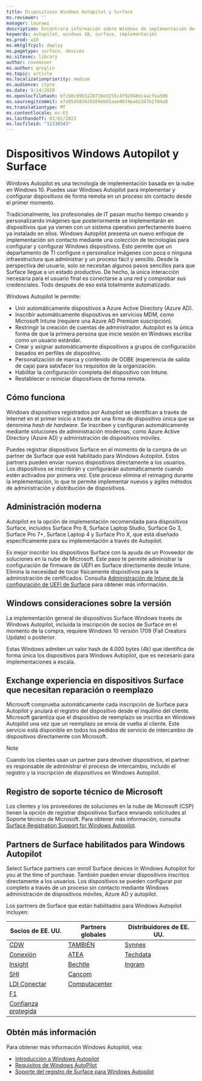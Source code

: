 ```yaml
---
title: Dispositivos Windows Autopilot y Surface
ms.reviewer: ''
manager: laurawi
description: Encontrará información sobre Windows de implementación de Autopilot para dispositivos Surface.
keywords: autopilot, windows 10, surface, implementación
ms.prod: w10
ms.mktglfcycl: deploy
ms.pagetype: surface, devices
ms.sitesec: library
author: coveminer
ms.author: greglin
ms.topic: article
ms.localizationpriority: medium
ms.audience: itpro
ms.date: 9/14/2020
ms.openlocfilehash: bfcb8c09b3228730e3255c4f92948dc4acfea506
ms.sourcegitcommit: e7d95d583429169eb65aae9034eab2347b1f04a0
ms.translationtype: MT
ms.contentlocale: es-ES
ms.lasthandoff: 02/02/2022
ms.locfileid: "12338543"
---
```

# <a name="windows-autopilot-and-surface-devices"></a>Dispositivos Windows Autopilot y Surface

Windows Autopilot es una tecnología de implementación basada en la nube en Windows 10. Puedes usar Windows Autopilot para implementar y configurar dispositivos de forma remota en un proceso sin contacto desde el primer momento.

Tradicionalmente, los profesionales de IT pasan mucho tiempo creando y personalizando imágenes que posteriormente se implementarán en dispositivos que ya vienen con un sistema operativo perfectamente bueno ya instalado en ellos. Windows Autopilot presenta un nuevo enfoque de implementación sin contacto mediante una colección de tecnologías para configurar y configurar Windows dispositivos. Esto permite que un departamento de TI configure o personalice imágenes con poca o ninguna infraestructura que administrar y un proceso fácil y sencillo. Desde la perspectiva del usuario, solo se necesitan algunos pasos sencillos para que Surface llegue a un estado productivo. De hecho, la única interacción necesaria para el usuario final es conectarse a una red y comprobar sus credenciales. Todo después de eso está totalmente automatizado.

Windows Autopilot le permite:

- Unir automáticamente dispositivos a Azure Active Directory (Azure AD).
- Inscribir automáticamente dispositivos en servicios MDM, como Microsoft Intune (requiere una Azure AD Premium suscripción).
- Restringir la creación de cuentas de administrador. Autopilot es la única forma de que la primera persona que inicie sesión en Windows escriba como un usuario estándar.
- Crear y asignar automáticamente dispositivos a grupos de configuración basados en perfiles de dispositivo.
- Personalización de marca y contenido de OOBE (experiencia de salida de caja) para satisfacer los requisitos de la organización.
- Habilitar la configuración completa del dispositivo con Intune.
- Restablecer o reiniciar dispositivos de forma remota.

## <a name="how-it-works"></a>Cómo funciona

Windows dispositivos registrados por Autopilot se identifican a través de Internet en el primer inicio a través de una firma de dispositivo única que se denomina *hash de hardware*. Se inscriben y configuran automáticamente mediante soluciones de administración modernas, como Azure Active Directory (Azure AD) y administración de dispositivos móviles.

Puedes registrar dispositivos Surface en el momento de la compra de un partner de Surface que esté habilitado para Windows Autopilot. Estos partners pueden enviar nuevos dispositivos directamente a los usuarios. Los dispositivos se inscribirán y configurarán automáticamente cuando estén activados por primera vez. Este proceso elimina el reimaging durante la implementación, lo que te permite implementar nuevos y ágiles métodos de administración y distribución de dispositivos.

## <a name="modern-management"></a>Administración moderna

Autopilot es la opción de implementación recomendada para dispositivos Surface, incluidos Surface Pro 8, Surface Laptop Studio, Surface Go 3, Surface Pro 7+, Surface Laptop 4 y Surface Pro X, que está diseñado específicamente para su implementación a través de Autopilot.

 Es mejor inscribir los dispositivos Surface con la ayuda de un Proveedor de soluciones en la nube de Microsoft. Este paso te permite administrar la configuración de firmware de UEFI en Surface directamente desde Intune. Elimina la necesidad de tocar físicamente dispositivos para la administración de certificados. Consulta [Administración de Intune de la configuración de UEFI de Surface](surface-manage-dfci-guide.md) para obtener más información.

## <a name="windows-version-considerations"></a>Windows consideraciones sobre la versión

La implementación general de dispositivos Surface Windows través de Windows Autopilot, incluida la inscripción de socios de Surface en el momento de la compra, requiere Windows 10 versión 1709 (Fall Creators Update) o posterior.

Estas Windows admiten un valor hash de 4.000 bytes (4k) que identifica de forma única los dispositivos para Windows Autopilot, que es necesario para implementaciones a escala.

## <a name="exchange-experience-on-surface-devices-in-need-of-repair-or-replacement"></a>Exchange experiencia en dispositivos Surface que necesitan reparación o reemplazo

Microsoft comprueba automáticamente cada inscripción de Surface para Autopilot y anulará el registro del dispositivo desde el inquilino del cliente.  Microsoft garantiza que el dispositivo de reemplazo se inscriba en Windows Autopilot una vez que un reemplazo se envía de vuelta al cliente. Este servicio está disponible en todos los pedidos de servicio de intercambio de dispositivos directamente con Microsoft.

> [!NOTE]
> Cuando los clientes usan un partner para devolver dispositivos, el partner es responsable de administrar el proceso de intercambio, incluido el registro y la inscripción de dispositivos en Windows Autopilot.

## <a name="microsoft-support-registration"></a>Registro de soporte técnico de Microsoft

Los clientes y los proveedores de soluciones en la nube de Microsoft (CSP) tienen la opción de registrar dispositivos Surface enviando solicitudes al Soporte técnico de Microsoft. Para obtener más información, consulta [Surface Registration Support for Windows Autopilot](surface-autopilot-registration-support.md).

## <a name="surface-partners-enabled-for-windows-autopilot"></a>Partners de Surface habilitados para Windows Autopilot

Select Surface partners can enroll Surface devices in Windows Autopilot for you at the time of purchase. También pueden enviar dispositivos inscritos directamente a los usuarios. Los dispositivos se pueden configurar por completo a través de un proceso sin contacto mediante Windows administración de dispositivos móviles, Azure AD y autopilot.

Los partners de Surface que están habilitados para Windows Autopilot incluyen:

| Socios de EE. UU. | Partners globales | Distribuidores de EE. UU. |
|--------------|---------------|-------------------|
|  [CDW](https://www.cdw.com/) |  [TAMBIÉN](https://www.also.com/ec/cms5/da_2800/2800-msportal/products-and-solutions/surface/surface-is-more/surface-and-wa/index.jsp) |  [Synnex](https://www.synnexcorp.com/us/microsoft/surface-autopilot/)  |
|  [Conexión](https://www.connection.com/brand/microsoft/microsoft-surface)   |  [ATEA](https://www.atea.com/) |  [Techdata](https://www.techdata.com/)  |
|  [Insight](https://www.insight.com/en_US/buy/partner/microsoft/surface/windows-autopilot.html)  |  [Bechtle](https://www.bechtle.com/marken/microsoft/microsoft-windows-autopilot) |  [Ingram](https://go.microsoft.com/fwlink/p/?LinkID=2128954)   |
|  [SHI](https://www.shi.com/Surface) |  [Cancom](https://www.cancom.de/) |    |
|  [LDI Conectar](https://www.myldi.com/managed-it/)  |  [Computacenter](https://www.computacenter.com/uk) |    |
|  [F1](https://www.functiononeit.com/#empower)  |   |  |
|  [Confianza protegida](https://go.microsoft.com/fwlink/p/?LinkID=2129005) | | |

## <a name="learn-more"></a>Obtén más información

Para obtener más información Windows Autopilot, vea:

- [Introducción a Windows Autopilot](/windows/deployment/windows-autopilot/windows-10-autopilot)
- [Requisitos de Windows AutoPilot](/windows/deployment/windows-autopilot/windows-autopilot-requirements)
- [Soporte del registro de Surface para Windows Autopilot](surface-autopilot-registration-support.md)
